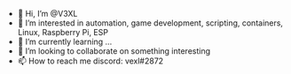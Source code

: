 - 👋 Hi, I’m @V3XL
- 👀 I’m interested in automation, game development, scripting, containers, Linux, Raspberry Pi, ESP
- 🌱 I’m currently learning ...
- 💞️ I’m looking to collaborate on something interesting
- 📫 How to reach me discord: vexl#2872


